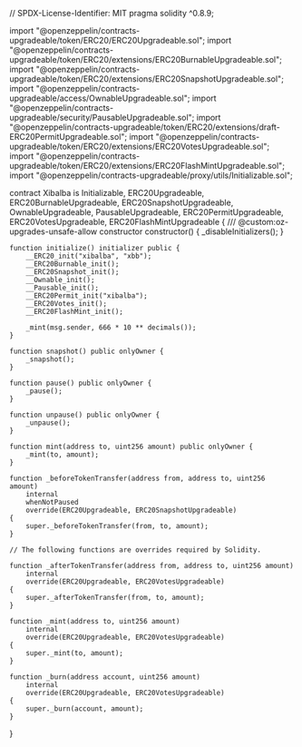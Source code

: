 // SPDX-License-Identifier: MIT
pragma solidity ^0.8.9;

import "@openzeppelin/contracts-upgradeable/token/ERC20/ERC20Upgradeable.sol";
import "@openzeppelin/contracts-upgradeable/token/ERC20/extensions/ERC20BurnableUpgradeable.sol";
import "@openzeppelin/contracts-upgradeable/token/ERC20/extensions/ERC20SnapshotUpgradeable.sol";
import "@openzeppelin/contracts-upgradeable/access/OwnableUpgradeable.sol";
import "@openzeppelin/contracts-upgradeable/security/PausableUpgradeable.sol";
import "@openzeppelin/contracts-upgradeable/token/ERC20/extensions/draft-ERC20PermitUpgradeable.sol";
import "@openzeppelin/contracts-upgradeable/token/ERC20/extensions/ERC20VotesUpgradeable.sol";
import "@openzeppelin/contracts-upgradeable/token/ERC20/extensions/ERC20FlashMintUpgradeable.sol";
import "@openzeppelin/contracts-upgradeable/proxy/utils/Initializable.sol";

contract Xibalba is Initializable, ERC20Upgradeable, ERC20BurnableUpgradeable, ERC20SnapshotUpgradeable, OwnableUpgradeable, PausableUpgradeable, ERC20PermitUpgradeable, ERC20VotesUpgradeable, ERC20FlashMintUpgradeable {
    /// @custom:oz-upgrades-unsafe-allow constructor
    constructor() {
        _disableInitializers();
    }

    function initialize() initializer public {
        __ERC20_init("xibalba", "xbb");
        __ERC20Burnable_init();
        __ERC20Snapshot_init();
        __Ownable_init();
        __Pausable_init();
        __ERC20Permit_init("xibalba");
        __ERC20Votes_init();
        __ERC20FlashMint_init();

        _mint(msg.sender, 666 * 10 ** decimals());
    }

    function snapshot() public onlyOwner {
        _snapshot();
    }

    function pause() public onlyOwner {
        _pause();
    }

    function unpause() public onlyOwner {
        _unpause();
    }

    function mint(address to, uint256 amount) public onlyOwner {
        _mint(to, amount);
    }

    function _beforeTokenTransfer(address from, address to, uint256 amount)
        internal
        whenNotPaused
        override(ERC20Upgradeable, ERC20SnapshotUpgradeable)
    {
        super._beforeTokenTransfer(from, to, amount);
    }

    // The following functions are overrides required by Solidity.

    function _afterTokenTransfer(address from, address to, uint256 amount)
        internal
        override(ERC20Upgradeable, ERC20VotesUpgradeable)
    {
        super._afterTokenTransfer(from, to, amount);
    }

    function _mint(address to, uint256 amount)
        internal
        override(ERC20Upgradeable, ERC20VotesUpgradeable)
    {
        super._mint(to, amount);
    }

    function _burn(address account, uint256 amount)
        internal
        override(ERC20Upgradeable, ERC20VotesUpgradeable)
    {
        super._burn(account, amount);
    }
}
